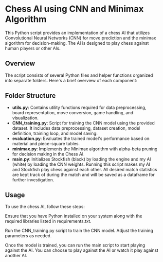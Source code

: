 # Chess AI using CNN and Minimax Algorithm

This Python script provides an implementation of a chess AI that utilizes Convolutional Neural Networks (CNN) for move prediction and the minimax algorithm for decision-making. The AI is designed to play chess against human players or other AIs.

## Overview
The script consists of several Python files and helper functions organized into separate folders. Here's a brief overview of each component:


## Folder Structure

- **utils.py**: Contains utility functions required for data preprocessing, board representation, move conversion, game handling, and visualization.
- **CNN_training.py**: Script for training the CNN model using the provided dataset. It includes data preprocessing, dataset creation, model definition, training loop, and model saving.
- **evaluation.py**: Evaluates the trained model's performance based on material and piece-square tables.
- **minimax.py**: Implements the Minimax algorithm with alpha-beta pruning for decision making in the Chess AI.
- **main.py**: Initializes Stockfish (black) by loading the engine and my AI (white) by loading the CNN weights. Running this script  makes my AI and Stockfish play chess against each other. All desired match statistics are kept track of during the match and will be saved as a dataframe for further investigation.

## Usage
To use the chess AI, follow these steps:

Ensure that you have Python installed on your system along with the required libraries listed in requirements.txt.

Run the CNN_training.py script to train the CNN model. Adjust the training parameters as needed.

Once the model is trained, you can run the main script to start playing against the AI. You can choose to play against the AI or watch it play against another AI.
